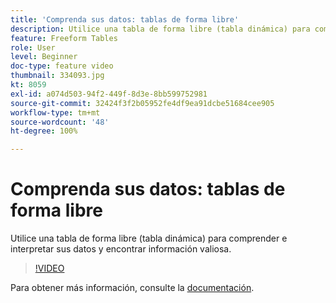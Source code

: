 ```yaml
---
title: 'Comprenda sus datos: tablas de forma libre'
description: Utilice una tabla de forma libre (tabla dinámica) para comprender e interpretar sus datos y encontrar información valiosa.
feature: Freeform Tables
role: User
level: Beginner
doc-type: feature video
thumbnail: 334093.jpg
kt: 8059
exl-id: a074d503-94f2-449f-8d3e-8bb599752981
source-git-commit: 32424f3f2b05952fe4df9ea91dcbe51684cee905
workflow-type: tm+mt
source-wordcount: '48'
ht-degree: 100%

---
```


# Comprenda sus datos: tablas de forma libre

Utilice una tabla de forma libre (tabla dinámica) para comprender e interpretar sus datos y encontrar información valiosa.

>[!VIDEO](https://video.tv.adobe.com/v/3415660/?quality=12&learn=on&captions=spa)

Para obtener más información, consulte la [documentación](https://experienceleague.adobe.com/docs/analytics/analyze/analysis-workspace/visualizations/freeform-table/freeform-table.html?lang=es).
